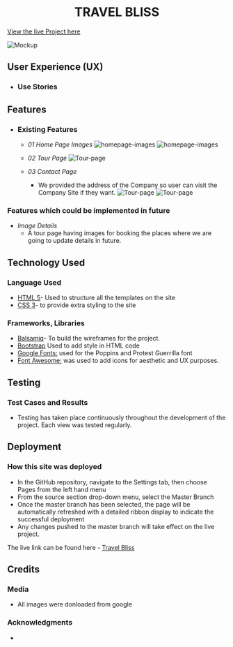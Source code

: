 <h1 align="center">TRAVEL BLISS </h1>

[View the live Project here](https://jyotihambir-bc.github.io/travel-bliss/)


![Mockup]()

## User Experience (UX)
  - ### Use Stories

## Features

- ### Existing Features
  
  - _01 Home Page Images_
  ![homepage-images](assets/documents/homepage1.png)
  ![homepage-images](assets/documents/homepage2.png)

  - _02 Tour Page_
  ![Tour-page](assets/documents/tour-page.png)

  - _03 Contact Page_
    - We provided the address of the Company so user can visit the Company Site if they want.
  ![Tour-page](assets/documents/contact-page1.png)
  ![Tour-page](assets/documents/contact-page2.png)
      
   
### Features which could be implemented in future
- _Image Details_
   - A tour page having images for booking the places where we are going to update details in future.


  
  
## Technology Used

### Language Used
* [HTML 5](https://en.wikipedia.org/wiki/HTML/)- Used to structure all the templates on the site
* [CSS 3](https://en.wikipedia.org/wiki/CSS)- to provide extra styling to the site

### Frameworks, Libraries
* [Balsamiq](https://balsamiq.com/)- To build the wireframes for the project.
* [Bootstrap](https://getbootstrap.com/) Used to add style in HTML code
* [Google Fonts:](https://fonts.google.com/) used for the Poppins and Protest Guerrilla font
* [Font Awesome:](https://fontawesome.com/) was used to add icons for aesthetic and UX purposes.

## Testing

### Test Cases and Results
  - Testing has taken place continuously throughout the development of the project. Each view was tested regularly.

## Deployment

### How this site was deployed

  - In the GitHub repository, navigate to the Settings tab, then choose Pages from the left hand menu 
  - From the source section drop-down menu, select the Master Branch
  - Once the master branch has been selected, the page will be automatically refreshed with a detailed  ribbon display to indicate the successful deployment
  - Any changes pushed to the master branch will take effect on the live project.

  The live link can be found here - [Travel Bliss](https://jyotihambir-bc.github.io/travel-bliss/)

## Credits

### Media
- All images were donloaded from google

### Acknowledgments
-

  